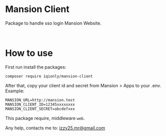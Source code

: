 # Mansion Client
Package to handle sso login Mansion Website.

<br/>

# How to use
First run install the packages:

```
composer require iqionly/mansion-client
```

After that, copy your client id and secret from Mansion > Apps to your .env. Example:

```
MANSION_URL=http://mansion.test
MANSION_CLIENT_ID=12345xxxxxxxx
MANSION_CLIENT_SECRET=abcdefxxx
```

This package require, middleware `web`.

Any help, contacts me to: izzy25.mr@gmail.com